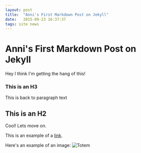 ```yaml
---
layout: post
title:  "Anni's First Markdown Post on Jekyll"
date:   2015-09-23 16:37:37
tags: site news
---
```


# Anni's First Markdown Post on Jekyll

Hey I think I'm getting the hang of this!

### This is an H3

This is back to paragraph text

## This is an H2

Cool! Lets move on.

This is an example of a [link](http://www.google.ca).

Here's an example of an image: ![Totem](http://i0.wp.com/annihunt.com/wp-content/uploads/2015/08/IMG_2663.jpg)